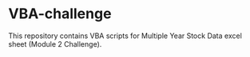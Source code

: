 # VBA-challenge
This repository contains VBA scripts for Multiple Year Stock Data excel sheet (Module 2 Challenge).
